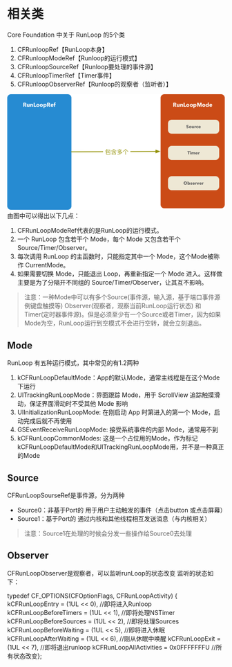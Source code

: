 # 相关类

Core Foundation 中关于 RunLoop 的5个类

1. CFRunloopRef【RunLoop本身】
2. CFRunloopModeRef【Runloop的运行模式】
3. CFRunloopSourceRef【Runloop要处理的事件源】
4. CFRunloopTimerRef【Timer事件】
5. CFRunloopObserverRef【Runloop的观察者（监听者）】

![](/assets/runloop3.png)
由图中可以得出以下几点：
1. CFRunLoopModeRef代表的是RunLoop的运行模式。
2. 一个 RunLoop 包含若干个 Mode，每个 Mode 又包含若干个 Source/Timer/Observer。
3. 每次调用 RunLoop 的主函数时，只能指定其中一个 Mode，这个Mode被称作 CurrentMode。
4. 如果需要切换 Mode，只能退出 Loop，再重新指定一个 Mode 进入。这样做主要是为了分隔开不同组的 Source/Timer/Observer，让其互不影响。

>注意：一种Mode中可以有多个Source(事件源，输入源，基于端口事件源例键盘触摸等) Observer(观察者，观察当前RunLoop运行状态) 和Timer(定时器事件源)。但是必须至少有一个Source或者Timer，因为如果Mode为空，RunLoop运行到空模式不会进行空转，就会立刻退出。

## Mode

RunLoop 有五种运行模式，其中常见的有1.2两种

1. kCFRunLoopDefaultMode：App的默认Mode，通常主线程是在这个Mode下运行
2. UITrackingRunLoopMode：界面跟踪 Mode，用于 ScrollView 追踪触摸滑动，保证界面滑动时不受其他 Mode 影响
3. UIInitializationRunLoopMode: 在刚启动 App 时第进入的第一个 Mode，启动完成后就不再使用
4. GSEventReceiveRunLoopMode: 接受系统事件的内部 Mode，通常用不到
5. kCFRunLoopCommonModes: 这是一个占位用的Mode，作为标记kCFRunLoopDefaultMode和UITrackingRunLoopMode用，并不是一种真正的Mode

## Source
CFRunLoopSourseRef是事件源，分为两种
- Source0：非基于Port的 用于用户主动触发的事件（点击button 或点击屏幕）
- Source1：基于Port的 通过内核和其他线程相互发送消息（与内核相关）
>注意：Source1在处理的时候会分发一些操作给Source0去处理

## Observer

CFRunLoopObserver是观察者，可以监听runLoop的状态改变
监听的状态如下：

typedef CF_OPTIONS(CFOptionFlags, CFRunLoopActivity) { 
kCFRunLoopEntry = (1UL << 0), //即将进入Runloop
kCFRunLoopBeforeTimers = (1UL << 1), //即将处理NSTimer 
kCFRunLoopBeforeSources = (1UL << 2), //即将处理Sources 
kCFRunLoopBeforeWaiting = (1UL << 5), //即将进入休眠 
kCFRunLoopAfterWaiting = (1UL << 6), //刚从休眠中唤醒 
kCFRunLoopExit = (1UL << 7), //即将退出runloop 
kCFRunLoopAllActivities = 0x0FFFFFFFU //所有状态改变};




